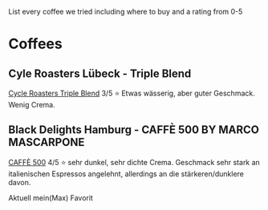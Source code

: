 
List every coffee we tried including where to buy and a rating from 0-5

# Coffees
## Cyle Roasters Lübeck - Triple Blend
[Cycle Roasters Triple Blend](https://cycleroasters.com/collections/specialty-coffee-espresso/products/triple-blend-espresso-specialty-coffee)
3/5 ⭐ 
Etwas wässerig, aber guter Geschmack. Wenig Crema.


## Black Delights Hamburg - CAFFÈ 500 BY MARCO MASCARPONE
[CAFFÈ 500](https://www.blackdelight.de/product/disco-500-by-marco-mascarpone/)
4/5 ⭐
sehr dunkel, sehr dichte Crema. Geschmack sehr stark an italienischen Espressos angelehnt, allerdings an die stärkeren/dunklere davon.

Aktuell mein(Max) Favorit